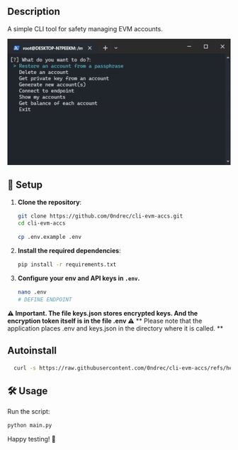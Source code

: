 ## Description
A simple CLI tool for safety managing EVM accounts.

![alt text](https://github.com/0ndrec/cli-evm-accs/blob/main/img.gif)

## 🚀 Setup

1. **Clone the repository**:
    ```sh
    git clone https://github.com/0ndrec/cli-evm-accs.git
    cd cli-evm-accs
    ```
    ```sh
    cp .env.example .env
    ```

2. **Install the required dependencies**:
    ```sh
    pip install -r requirements.txt
    ```

3. **Configure your env and API keys in `.env`.**
   ```sh
   nano .env
   # DEFINE ENDPOINT
   ```
**⚠️ Important. The file keys.json stores encrypted keys. And the encryption token itself is in the file .env ⚠️**
** Please note that the application places .env and keys.json in the directory where it is called. **

## Autoinstall

```sh
  curl -s https://raw.githubusercontent.com/0ndrec/cli-evm-accs/refs/heads/main/install.sh | sudo bash
```

## 🛠 Usage

Run the script:
```sh
python main.py
```

Happy testing! 🎉
